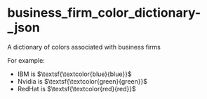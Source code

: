 # business_firm_color_dictionary-_json
A dictionary of colors associated with business firms

For example: 
* IBM is $\textsf{\textcolor{blue}{blue}}$
* Nvidia is $\textsf{\textcolor{green}{green}}$
* RedHat is $\textsf{\textcolor{red}{red}}$


